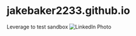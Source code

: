 # jakebaker2233.github.io
Leverage to test sandbox
![LinkedIn Photo](https://user-images.githubusercontent.com/116223523/196815874-e3f3aaec-9707-49f1-8095-e80daacbb34a.jpg)
